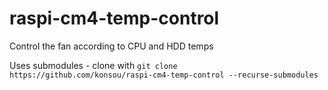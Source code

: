 # raspi-cm4-temp-control
Control the fan according to CPU and HDD temps

Uses submodules - clone with ```git clone https://github.com/konsou/raspi-cm4-temp-control --recurse-submodules```
